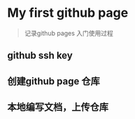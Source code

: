 # My first github page

> 记录github pages 入门使用过程



## github ssh key

## 创建github page 仓库

## 本地编写文档，上传仓库

